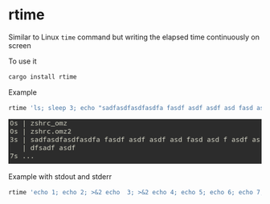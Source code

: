 # rtime

Similar to Linux `time` command but writing the elapsed time continuously on screen

To use it

```sh
cargo install rtime
```

Example

```sh
rtime 'ls; sleep 3; echo "sadfasdfasdfasdfa fasdf asdf asdf asd fasd asd f asdf asdfsadf asdf "; sleep 4'
```

![Example](/rtime_ex.png)

Example with stdout and stderr

```sh
rtime 'echo 1; echo 2; >&2 echo  3; >&2 echo 4; echo 5; echo 6; echo 7; echo 8'
```
